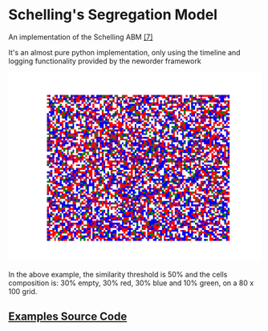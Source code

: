 # Schelling's Segregation Model

An implementation of the Schelling ABM [[7]](../references.md)

It's an almost pure python implementation, only using the timeline and logging functionality provided by the neworder framework

![Schelling](./img/schelling.gif)

In the above example, the similarity threshold is 50% and the cells composition is: 30% empty, 30% red, 30% blue and 10% green, on a 80 x 100 grid.

## [Examples Source Code](https://github.com/virgesmith/neworder/tree/master/examples)
